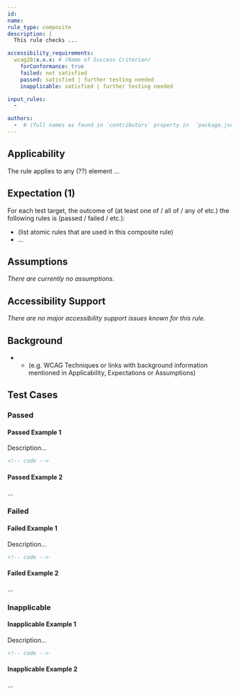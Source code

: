 ```yaml
---
id: 
name:
rule_type: composite
description: |
  This rule checks ...

accessibility_requirements:
  wcag20:x.x.x: # (Name of Success Criterion)
    forConformance: true
    failed: not satisfied
    passed: satisfied | further testing needed
    inapplicable: satisfied | further testing needed

input_rules:
  -

authors:
  -  # (full names as found in `contributors` property in  `package.json` - if not yet listed, please have authors added to the list)
---
```


## Applicability

The rule applies to any (??) element ...

## Expectation (1)

For each test target, the outcome of (at least one of / all of / any of etc.) the following rules is (passed / failed / etc.):

- (list atomic rules that are used in this composite rule)
- ...

## Assumptions

_There are currently no assumptions._

## Accessibility Support

_There are no major accessibility support issues known for this rule._

## Background

- - (e.g. WCAG Techniques or links with background information mentioned in Applicability, Expectations or Assumptions)

## Test Cases

### Passed

#### Passed Example 1

Description...

```html
<!-- code -->
```

#### Passed Example 2

...

### Failed

#### Failed Example 1

Description...

```html
<!-- code -->
```

#### Failed Example 2

...

### Inapplicable

#### Inapplicable Example 1

Description...

```html
<!-- code -->
```

#### Inapplicable Example 2

...
